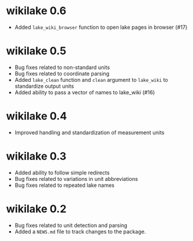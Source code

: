 # wikilake 0.6

* Added `lake_wiki_browser` function to open lake pages in browser (#17)

# wikilake 0.5

* Bug fixes related to non-standard units
* Bug fixes related to coordinate parsing
* Added `lake_clean` function and `clean` argument to `lake_wiki` to standardize output units
* Added ability to pass a vector of names to lake_wiki (#16)

# wikilake 0.4

* Improved handling and standardization of measurement units

# wikilake 0.3

* Added ability to follow simple redirects
* Bug fixes related to variations in unit abbreviations
* Bug fixes related to repeated lake names

# wikilake 0.2

* Bug fixes related to unit detection and parsing
* Added a `NEWS.md` file to track changes to the package.
